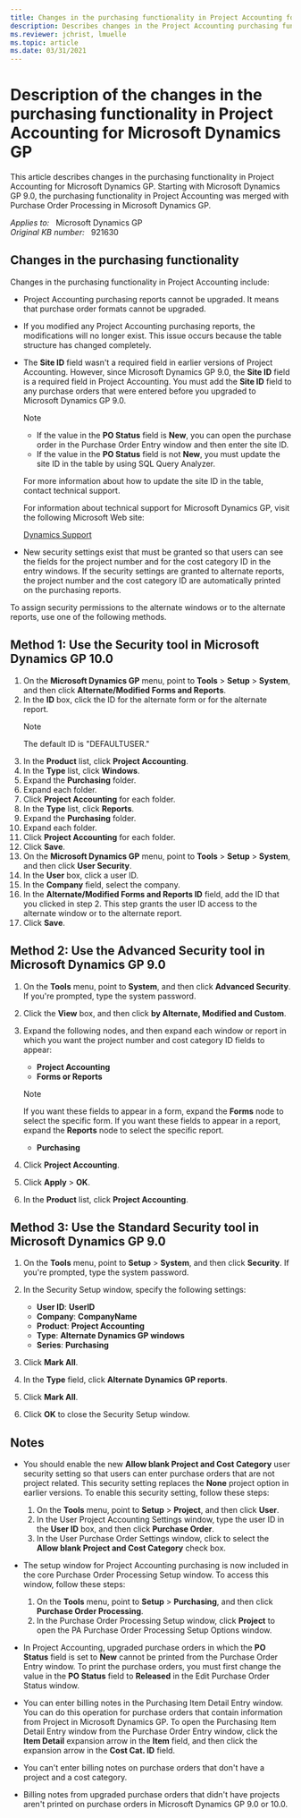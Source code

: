 ```yaml
---
title: Changes in the purchasing functionality in Project Accounting for Microsoft Dynamics GP
description: Describes changes in the Project Accounting purchasing functionality that result from the merging of Project Accounting purchasing with the Purchase Order Processing in Microsoft Dynamics GP.
ms.reviewer: jchrist, lmuelle
ms.topic: article
ms.date: 03/31/2021
---
```

# Description of the changes in the purchasing functionality in Project Accounting for Microsoft Dynamics GP

This article describes changes in the purchasing functionality in Project Accounting for Microsoft Dynamics GP. Starting with Microsoft Dynamics GP 9.0, the purchasing functionality in Project Accounting was merged with Purchase Order Processing in Microsoft Dynamics GP.

_Applies to:_ &nbsp; Microsoft Dynamics GP  
_Original KB number:_ &nbsp; 921630

## Changes in the purchasing functionality

Changes in the purchasing functionality in Project Accounting include:

- Project Accounting purchasing reports cannot be upgraded. It means that purchase order formats cannot be upgraded.
- If you modified any Project Accounting purchasing reports, the modifications will no longer exist. This issue occurs because the table structure has changed completely.
- The **Site ID** field wasn't a required field in earlier versions of Project Accounting. However, since Microsoft Dynamics GP 9.0, the **Site ID** field is a required field in Project Accounting. You must add the **Site ID** field to any purchase orders that were entered before you upgraded to Microsoft Dynamics GP 9.0.

    > [!NOTE]
    >
    > - If the value in the **PO Status** field is **New**, you can open the purchase order in the Purchase Order Entry window and then enter the site ID.
    > - If the value in the **PO Status** field is not **New**, you must update the site ID in the table by using SQL Query Analyzer.
  
    For more information about how to update the site ID in the table, contact technical support.
  
    For information about technical support for Microsoft Dynamics GP, visit the following Microsoft Web site:
  
    [Dynamics Support](https://support.microsoft.com/topic/microsoft-dynamics-technical-support-numbers-df1e1f22-fb0c-48d8-6105-81febfbb87bf)  

- New security settings exist that must be granted so that users can see the fields for the project number and for the cost category ID in the entry windows. If the security settings are granted to alternate reports, the project number and the cost category ID are automatically printed on the purchasing reports.

To assign security permissions to the alternate windows or to the alternate reports, use one of the following methods.

## Method 1: Use the Security tool in Microsoft Dynamics GP 10.0

1. On the **Microsoft Dynamics GP** menu, point to **Tools** > **Setup** > **System**, and then click **Alternate/Modified Forms and Reports**.
2. In the **ID** box, click the ID for the alternate form or for the alternate report.
    > [!NOTE]
    > The default ID is "DEFAULTUSER."
3. In the **Product** list, click **Project Accounting**.
4. In the **Type** list, click **Windows**.
5. Expand the **Purchasing** folder.
6. Expand each folder.
7. Click **Project Accounting** for each folder.
8. In the **Type** list, click **Reports**.
9. Expand the **Purchasing** folder.
10. Expand each folder.
11. Click **Project Accounting** for each folder.
12. Click **Save**.
13. On the **Microsoft Dynamics GP** menu, point to **Tools** > **Setup** > **System**, and then click **User Security**.
14. In the **User** box, click a user ID.
15. In the **Company** field, select the company.
16. In the **Alternate/Modified Forms and Reports ID** field, add the ID that you clicked in step 2. This step grants the user ID access to the alternate window or to the alternate report.
17. Click **Save**.

## Method 2: Use the Advanced Security tool in Microsoft Dynamics GP 9.0

1. On the **Tools** menu, point to **System**, and then click **Advanced Security**. If you're prompted, type the system password.
2. Click the **View** box, and then click **by Alternate, Modified and Custom**.
3. Expand the following nodes, and then expand each window or report in which you want the project number and cost category ID fields to appear:
    - **Project Accounting**  
    - **Forms or Reports**  

    > [!NOTE]
    > If you want these fields to appear in a form, expand the **Forms** node to select the specific form. If you want these fields to appear in a report, expand the **Reports** node to select the specific report.

   - **Purchasing**

4. Click **Project Accounting**.
5. Click **Apply** > **OK**.
6. In the **Product** list, click **Project Accounting**.

## Method 3: Use the Standard Security tool in Microsoft Dynamics GP 9.0

1. On the **Tools** menu, point to **Setup** > **System**, and then click **Security**. If you're prompted, type the system password.

2. In the Security Setup window, specify the following settings:

    - **User ID**: **UserID**  
    - **Company**: **CompanyName**  
    - **Product**: **Project Accounting**  
    - **Type**: **Alternate Dynamics GP windows**  
    - **Series**: **Purchasing**

3. Click **Mark All**.
4. In the **Type** field, click **Alternate Dynamics GP reports**.
5. Click **Mark All**.
6. Click **OK** to close the Security Setup window.

## Notes

- You should enable the new **Allow blank Project and Cost Category** user security setting so that users can enter purchase orders that are not project related. This security setting replaces the **None** project option in earlier versions. To enable this security setting, follow these steps:

    1. On the **Tools** menu, point to **Setup** > **Project**, and then click **User**.
    2. In the User Project Accounting Settings window, type the user ID in the **User ID** box, and then click **Purchase Order**.
    3. In the User Purchase Order Settings window, click to select the **Allow blank Project and Cost Category** check box.

- The setup window for Project Accounting purchasing is now included in the core Purchase Order Processing Setup window. To access this window, follow these steps:

    1. On the **Tools** menu, point to **Setup** > **Purchasing**, and then click **Purchase Order Processing**.
    2. In the Purchase Order Processing Setup window, click **Project** to open the PA Purchase Order Processing Setup Options window.

- In Project Accounting, upgraded purchase orders in which the **PO Status** field is set to **New** cannot be printed from the Purchase Order Entry window. To print the purchase orders, you must first change the value in the **PO Status** field to **Released** in the Edit Purchase Order Status window.
- You can enter billing notes in the Purchasing Item Detail Entry window. You can do this operation for purchase orders that contain information from Project in Microsoft Dynamics GP. To open the Purchasing Item Detail Entry window from the Purchase Order Entry window, click the **Item Detail** expansion arrow in the **Item** field, and then click the expansion arrow in the **Cost Cat. ID** field.
- You can't enter billing notes on purchase orders that don't have a project and a cost category.
- Billing notes from upgraded purchase orders that didn't have projects aren't printed on purchase orders in Microsoft Dynamics GP 9.0 or 10.0.
